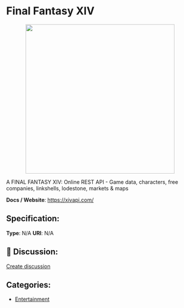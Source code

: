 # Final Fantasy XIV
<p align="center">
    <img width="400" src="https://raw.githubusercontent.com/apis-list/apis-list/apis/final-fantasy-xiv/logo_256x256.png" />
</p>

A FINAL FANTASY XIV: Online REST API - Game data, characters, free companies, linkshells, lodestone, markets & maps

**Docs / Website**: https://xivapi.com/

## Specification:
**Type**:  N/A 
**URI**:  N/A 

## 💬 Discussion:
[Create discussion](link)

## Categories:
- [Entertainment](https://github.com/apis-list/apis-list#entertainment)






